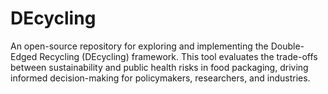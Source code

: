 # DEcycling
An open-source repository for exploring and implementing the Double-Edged Recycling (DEcycling) framework. This tool evaluates the trade-offs between sustainability and public health risks in food packaging, driving informed decision-making for policymakers, researchers, and industries.
